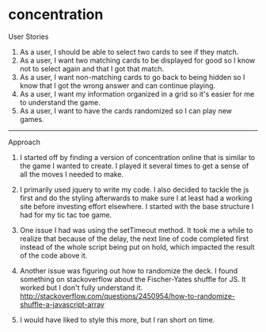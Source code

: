 # concentration

User Stories

1. As a user, I should be able to select two cards to see if they match.
2. As a user, I want two matching cards to be displayed for good so I know not to select again and that I got that match.
3. As a user, I want non-matching cards to go back to being hidden so I know that I got the wrong answer and can continue playing.
4. As a user, I want my information organized in a grid so it's easier for me to understand the game.
5. As a user, I want to have the cards randomized so I can play new games.

---

Approach

1. I started off by finding a version of concentration online that is similar to the game I wanted to create. I played it several times to get a sense of all the moves I needed to make.

2. I primarily used jquery to write my code. I also decided to tackle the js first and do the styling afterwards to make sure I at least had a working site before investing effort elsewhere. I started with the base structure I had for my tic tac toe game.

3. One issue I had was using the setTimeout method. It took me a while to realize that because of the delay, the next line of code completed first instead of the whole script being put on hold, which impacted the result of the code above it.

4. Another issue was figuring out how to randomize the deck. I found something on stackoverflow about the Fischer-Yates shuffle for JS. It worked but I don't fully understand it.
http://stackoverflow.com/questions/2450954/how-to-randomize-shuffle-a-javascript-array

5. I would have liked to style this more, but I ran short on time.
